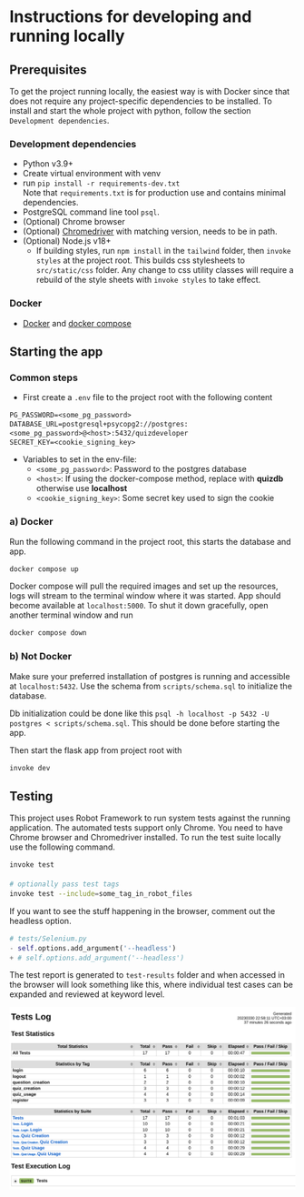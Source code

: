 # Instructions for developing and running locally

## Prerequisites

To get the project running locally, the easiest way is with Docker since that does not require any project-specific dependencies to be installed. To install and start the whole project with python, follow the section `Development dependencies`.

### Development dependencies

- Python v3.9+
- Create virtual environment with venv
- run `pip install -r requirements-dev.txt`
  <br>Note that `requirements.txt` is for production use and contains minimal dependencies.
- PostgreSQL command line tool `psql`.
- (Optional) Chrome browser
- (Optional) [Chromedriver](https://chromedriver.chromium.org/downloads) with matching version, needs to be in path.
- (Optional) Node.js v18+
  - If building styles, run `npm install` in the `tailwind` folder, then `invoke styles` at the project root. This builds css stylesheets to `src/static/css` folder. Any change to css utility classes will require a rebuild of the style sheets with `invoke styles` to take effect.

### Docker

- [Docker](https://docs.docker.com/get-docker/) and [docker compose](https://docs.docker.com/compose/install/)

## Starting the app

### Common steps

- First create a `.env` file to the project root with the following content
```
PG_PASSWORD=<some_pg_password>
DATABASE_URL=postgresql+psycopg2://postgres:<some_pg_password>@<host>:5432/quizdeveloper
SECRET_KEY=<cookie_signing_key>
```
- Variables to set in the env-file:
  - `<some_pg_password>`: Password to the postgres database
  - `<host>`: If using the docker-compose method, replace with **quizdb** otherwise use **localhost**
  - `<cookie_signing_key>`: Some secret key used to sign the cookie

### a) Docker

Run the following command in the project root, this starts the database and app.
```sh
docker compose up
```
Docker compose will pull the required images and set up the resources, logs will stream to the terminal window where it was started. App should become available at `localhost:5000`. To shut it down gracefully, open another terminal window and run
```sh
docker compose down
```

### b) Not Docker

Make sure your preferred installation of postgres is running and accessible at `localhost:5432`. Use the schema from `scripts/schema.sql` to initialize the database.

Db initialization could be done like this `psql -h localhost -p 5432 -U postgres < scripts/schema.sql`. This should be done before starting the app.

Then start the flask app from project root with
```sh
invoke dev
```

## Testing

This project uses Robot Framework to run system tests against the running application. The automated tests support only Chrome. You need to have Chrome browser and Chromedriver installed. To run the test suite locally use the following command.

```sh
invoke test

# optionally pass test tags
invoke test --include=some_tag_in_robot_files
```

If you want to see the stuff happening in the browser, comment out the headless option.

```python
# tests/Selenium.py
- self.options.add_argument('--headless')
+ # self.options.add_argument('--headless')
```

The test report is generated to `test-results` folder and when accessed in the browser will look something like this, where individual test cases can be expanded and reviewed at keyword level.

![testreport](assets/robot_report.png)
